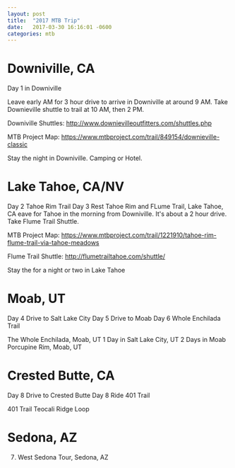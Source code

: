 ```yaml
---
layout: post
title:  "2017 MTB Trip"
date:   2017-03-30 16:16:01 -0600
categories: mtb
---
```

# Downiville, CA
Day 1 in Downiville

Leave early AM for 3 hour drive to arrive in Downiville at around 9 AM. Take Downieville shuttle to trail at 10 AM, then 2 PM.

Downiville Shuttles: http://www.downievilleoutfitters.com/shuttles.php

MTB Project Map: https://www.mtbproject.com/trail/849154/downieville-classic

Stay the night in Downiville. Camping or Hotel.

# Lake Tahoe, CA/NV
Day 2 Tahoe Rim Trail
Day 3 Rest
Tahoe Rim and FLume Trail, Lake Tahoe, CA
eave for Tahoe in the morning from Downiville. It's about a 2 hour drive. Take Flume Trail Shuttle.

MTB Project Map: https://www.mtbproject.com/trail/1221910/tahoe-rim-flume-trail-via-tahoe-meadows

Flume Trail Shuttle: http://flumetrailtahoe.com/shuttle/

Stay the for a night or two in Lake Tahoe

# Moab, UT
Day 4 Drive to Salt Lake City
Day 5 Drive to Moab
Day 6 Whole Enchilada Trail

The Whole Enchilada, Moab, UT
1 Day in Salt Lake City, UT
2 Days in Moab
Porcupine Rim, Moab, UT

# Crested Butte, CA
Day 8 Drive to Crested Butte
Day 8 Ride 401 Trail

401 Trail
Teocali Ridge Loop

# Sedona, AZ
7. West Sedona Tour, Sedona, AZ
